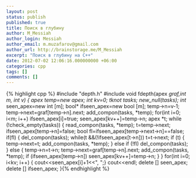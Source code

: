 ```yaml
---
layout: post
status: publish
published: true
title: Поиск в глубину
author: M_Messiah
author_login: Messiah
author_email: m.muzafarov@gmail.com
author_url: http://brainstorage.me/M_Messiah
excerpt: "Поиск в глубину на C++"
date: 2012-07-02 12:06:16.000000000 +06:00
categories: cpp
tags: []
comments: []
---
```



{% highlight cpp %}
#include "depth.h"
#include <iostream>
void fdepth(apex *graf,int m, int v) {
	apex *temp=new apex;
	int kv=0;
	tknot* tasks;
	new_null(tasks);
	int* seen_apex=new int [m];
	bool* ifseen_apex=new bool [m];
	temp->n=v-1;
	temp->next=graf[temp->n].next;
	add_compon(tasks, *temp);
	for(int i=0; i<m; i++) ifseen_apex[i]=true;
	seen_apex[kv++]=temp->n;
	apex *t;
	while (!check_empty(tasks)) {
		read_compon(tasks, *temp);
		t=temp->next;
		ifseen_apex[temp->n]=false;
		bool fl=ifseen_apex[temp->next->n]==false;
		if(fl) {
			del_compon(tasks);
			while(t &&(!ifseen_apex[t->n])) t=t->next;
			if (t) {
				temp->next=t;
				add_compon(tasks, *temp);
			}
			else if (!fl) del_compon(tasks);
		} else {
			temp->n=t->n;
			temp->next=graf[temp->n].next;
			add_compon(tasks, *temp);
			if (ifseen_apex[temp->n])
				seen_apex[kv++]=temp->n;
		}
	}
	for(int i=0; i<kv; i++) { cout<<seen_apex[i]+1<<", ";}
	cout<<endl;
	delete [] seen_apex;
	delete [] ifseen_apex;
}{% endhighlight %}
